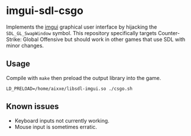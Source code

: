 # imgui-sdl-csgo

Implements the [imgui](https://github.com/ocornut/imgui) graphical user interface by hijacking the `SDL_GL_SwapWindow` symbol. This repository specifically targets Counter-Strike: Global Offensive but should work in other games that use SDL with minor changes.

## Usage
Compile with `make` then preload the output library into the game.

```
LD_PRELOAD=/home/aixxe/libsdl-imgui.so ./csgo.sh
```

## Known issues

* Keyboard inputs not currently working.
* Mouse input is sometimes erratic.